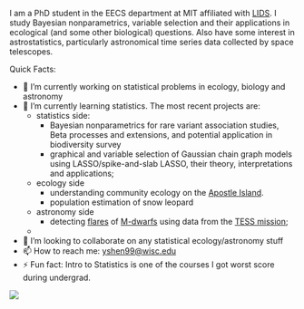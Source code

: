 
I am a PhD student in the EECS department at MIT affiliated with [LIDS](https://lids.mit.edu/). I study Bayesian nonparametrics, variable selection and their applications in ecological (and some other biological) questions. Also have some interest in astrostatistics, particularly astronomical time series data collected by space telescopes. 

Quick Facts:

- 🔭 I’m currently working on statistical problems in ecology, biology and astronomy
- 🌱 I’m currently learning statistics. The most recent projects are: 
  - statistics side:  
    - Bayesian nonparametrics for rare variant association studies, Beta processes and extensions, and potential application in biodiversity survey 
    - graphical and variable selection of Gaussian chain graph models using LASSO/spike-and-slab LASSO, their theory, interpretations and applications;
  - ecology side
    - understanding community ecology on the [Apostle Island](https://www.google.com/maps/place/Apostle+Islands/@46.9549527,-90.8812504,10.28z/data=!4m5!3m4!1s0x52a8f887c4797d43:0x8009ed773211222d!8m2!3d47.0027301!4d-90.6908353).  
    - population estimation of snow leopard
  - astronomy side  
    - detecting [flares](https://en.wikipedia.org/wiki/Solar_flare) of [M-dwarfs](https://en.wikipedia.org/wiki/Red_dwarf) using data from the [TESS mission](https://tess.mit.edu/);
  - 
- 👯 I’m looking to collaborate on any statistical ecology/astronomy stuff
- 📫 How to reach me: yshen99@wisc.edu
- ⚡ Fun fact: Intro to Statistics is one of the courses I got worst score during undergrad. 

![](https://github-readme-stats.vercel.app/api/top-langs/?username=YunyiShen&count_private=true&show_icons=true&layout=compact&hide=HTML,JavaScript&exclude_repo=CeleriteQFD-rstan,APIS_Pipeline)

